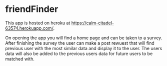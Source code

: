 # friendFinder

This app is hosted on heroku at https://calm-citadel-63574.herokuapp.com/.

On opening the app you will find a home page and can be taken to a survey.
After finishing the survey the user can make a post rewuest that will find previous user with the most similar data and display it to the user.
The users data will also be added to the previous users data for future users to be matched with.
